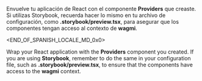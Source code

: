 Envuelve tu aplicación de React con el componente **Providers** que creaste. Si utilizas Storybook, recuerda hacer lo mismo en tu archivo de configuración, como **.storybook/preview.tsx**, para asegurar que los componentes tengan acceso al contexto de **wagmi**.

<END_OF_SPANISH_LOCALE_MD_0x0>

Wrap your React application with the **Providers** component you created. If you are using **Storybook**, remember to do the same in your configuration file, such as **.storybook/preview.tsx**, to ensure that the components have access to the **wagmi** context.